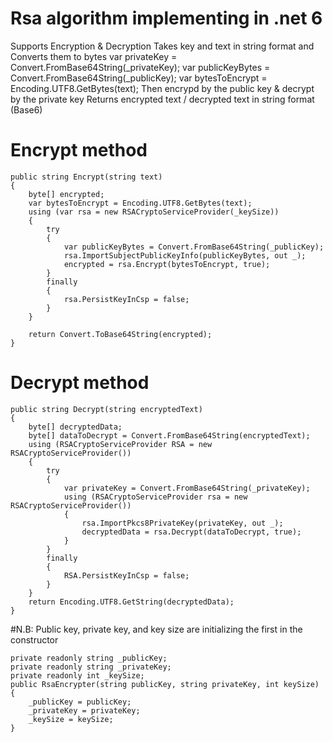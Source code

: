# Rsa algorithm implementing in .net 6
Supports Encryption & Decryption
Takes key and text in string format and Converts them to bytes
 var privateKey = Convert.FromBase64String(_privateKey);
 var publicKeyBytes = Convert.FromBase64String(_publicKey);
 var bytesToEncrypt = Encoding.UTF8.GetBytes(text);
Then encrypd by the public key & decrypt by the private key
Returns encrypted text / decrypted text in string format (Base6)

# Encrypt method
    public string Encrypt(string text)
    {
        byte[] encrypted;
        var bytesToEncrypt = Encoding.UTF8.GetBytes(text);
        using (var rsa = new RSACryptoServiceProvider(_keySize))
        {
            try
            {
                var publicKeyBytes = Convert.FromBase64String(_publicKey);
                rsa.ImportSubjectPublicKeyInfo(publicKeyBytes, out _);
                encrypted = rsa.Encrypt(bytesToEncrypt, true);
            }
            finally
            {
                rsa.PersistKeyInCsp = false;
            }
        }

        return Convert.ToBase64String(encrypted);
    }
    
# Decrypt method
    public string Decrypt(string encryptedText)
    {
        byte[] decryptedData;
        byte[] dataToDecrypt = Convert.FromBase64String(encryptedText);
        using (RSACryptoServiceProvider RSA = new RSACryptoServiceProvider())
        {
            try
            {
                var privateKey = Convert.FromBase64String(_privateKey);
                using (RSACryptoServiceProvider rsa = new RSACryptoServiceProvider())
                {
                    rsa.ImportPkcs8PrivateKey(privateKey, out _);
                    decryptedData = rsa.Decrypt(dataToDecrypt, true);
                }
            }
            finally
            {
                RSA.PersistKeyInCsp = false;
            }
        }
        return Encoding.UTF8.GetString(decryptedData);
    }

#N.B: Public key, private key, and key size are initializing the first in the constructor
    
    private readonly string _publicKey;
    private readonly string _privateKey;
    private readonly int _keySize;
    public RsaEncrypter(string publicKey, string privateKey, int keySize)
    {
        _publicKey = publicKey;
        _privateKey = privateKey;
        _keySize = keySize;
    }
